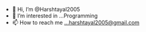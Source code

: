 - 👋 Hi, I’m @Harshtayal2005
- 👀 I’m interested in ...Programming
- 📫 How to reach me ...harshtayal2005@gmail.com

<!---
Harshtayal2005/Harshtayal2005 is a ✨ special ✨ repository because its `README.md` (this file) appears on your GitHub profile.
You can click the Preview link to take a look at your changes.
--->
